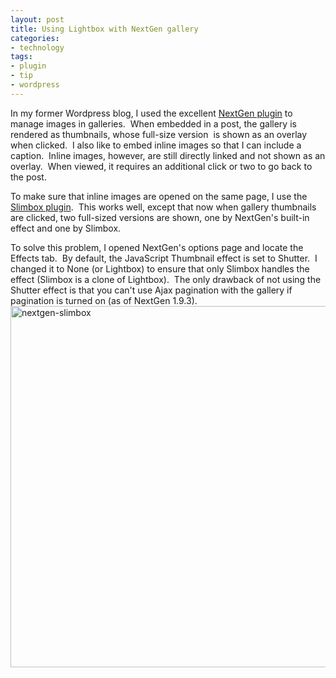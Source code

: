 ```yaml
---
layout: post
title: Using Lightbox with NextGen gallery
categories:
- technology
tags:
- plugin
- tip
- wordpress
---
```

In my former Wordpress blog, I used the excellent [NextGen plugin](http://wordpress.org/extend/plugins/nextgen-gallery/) to manage images in galleries.  When embedded in a post, the gallery is rendered as thumbnails, whose full-size version  is shown as an overlay when clicked.  I also like to embed inline images so that I can include a caption.  Inline images, however, are still directly linked and not shown as an overlay.  When viewed, it requires an additional click or two to go back to the post.

To make sure that inline images are opened on the same page, I use the [Slimbox plugin](http://wordpress.org/extend/plugins/slimbox/).  This works well, except that now when gallery thumbnails are clicked, two full-sized versions are shown, one by NextGen's built-in effect and one by Slimbox.

To solve this problem, I opened NextGen's options page and locate the Effects tab.  By default, the JavaScript Thumbnail effect is set to Shutter.  I changed it to None (or Lightbox) to ensure that only Slimbox handles the effect (Slimbox is a clone of Lightbox).  The only drawback of not using the Shutter effect is that you can't use Ajax pagination with the gallery if pagination is turned on (as of NextGen 1.9.3).
<img title="nextgen-slimbox" src="http://www.yentran.org/blog/wp-content/uploads/2012/03/nextgen-slimbox.png" width="800" height="578" />
